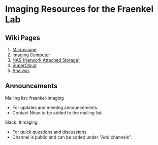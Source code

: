 # Imaging Resources for the Fraenkel Lab

## Wiki Pages
1. [Microscope](https://github.com/fraenkel-lab/imaging-resources/wiki/1.-Microscope)
2. [Imaging Computer](https://github.com/fraenkel-lab/imaging-resources/wiki/2.-Imaging-Computer)
3. [NAS (Network Attached Storage)](https://github.com/fraenkel-lab/imaging-resources/wiki/3.-NAS-(Network-Attached-Storage))
4. [SuperCloud](https://github.com/fraenkel-lab/imaging-resources/wiki/4.-SuperCloud)
5. [Analysis](https://github.com/fraenkel-lab/imaging-resources/wiki/5.-Analysis)

## Announcements
Mailing list: fraenkel-imaging
* For updates and meeting announcements.
* Contact Nhan to be added to the mailing list.

Slack: #imaging
* For quick questions and discussions.
* Channel is public and can be added under "Add channels".
